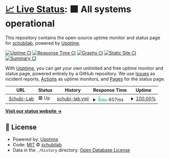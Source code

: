 # [📈 Live Status](https://schubilab.github.io/up): <!--live status--> **🟩 All systems operational**

This repository contains the open-source uptime monitor and status page for [schubilab](https://schubilab.github.io/up), powered by [Upptime](https://github.com/upptime/upptime).

[![Uptime CI](https://github.com/schubi-lab/up/workflows/Uptime%20CI/badge.svg)](https://github.com/schubilab/up/actions?query=workflow%3A%22Uptime+CI%22)
[![Response Time CI](https://github.com/schubi-lab/up/workflows/Response%20Time%20CI/badge.svg)](https://github.com/schubilab/up/actions?query=workflow%3A%22Response+Time+CI%22)
[![Graphs CI](https://github.com/schubi-lab/up/workflows/Graphs%20CI/badge.svg)](https://github.com/schubilab/up/actions?query=workflow%3A%22Graphs+CI%22)
[![Static Site CI](https://github.com/schubi-lab/up/workflows/Static%20Site%20CI/badge.svg)](https://github.com/schubilab/up/actions?query=workflow%3A%22Static+Site+CI%22)
[![Summary CI](https://github.com/schubi-lab/up/workflows/Summary%20CI/badge.svg)](https://github.com/schubilab/up/actions?query=workflow%3A%22Summary+CI%22)

With [Upptime](https://upptime.js.org), you can get your own unlimited and free uptime monitor and status page, powered entirely by a GitHub repository. We use [Issues](https://github.com/schubi-lab/up/issues) as incident reports, [Actions](https://github.com/schubi-lab/up/actions) as uptime monitors, and [Pages](https://schubi-lab.github.io/up) for the status page.

<!--start: status pages-->
<!-- This summary is generated by Upptime (https://github.com/upptime/upptime) -->
<!-- Do not edit this manually, your changes will be overwritten -->
<!-- prettier-ignore -->
| URL | Status | History | Response Time | Uptime |
| --- | ------ | ------- | ------------- | ------ |
| <img alt="" src="https://favicons.githubusercontent.com/schubi-lab.de" height="13"> [Schubi-Lab](https://schubi-lab.de) | 🟩 Up | [schubi-lab.yml](https://github.com/schubi-lab/up/commits/HEAD/history/schubi-lab.yml) | <details><summary><img alt="Response time graph" src="./graphs/schubi-lab/response-time-week.png" height="20"> 607ms</summary><br><a href="https://schubi-lab.github.io/up/history/schubi-lab"><img alt="Response time 744" src="https://img.shields.io/endpoint?url=https%3A%2F%2Fraw.githubusercontent.com%2Fschubi-lab%2Fup%2FHEAD%2Fapi%2Fschubi-lab%2Fresponse-time.json"></a><br><a href="https://schubi-lab.github.io/up/history/schubi-lab"><img alt="24-hour response time 520" src="https://img.shields.io/endpoint?url=https%3A%2F%2Fraw.githubusercontent.com%2Fschubi-lab%2Fup%2FHEAD%2Fapi%2Fschubi-lab%2Fresponse-time-day.json"></a><br><a href="https://schubi-lab.github.io/up/history/schubi-lab"><img alt="7-day response time 607" src="https://img.shields.io/endpoint?url=https%3A%2F%2Fraw.githubusercontent.com%2Fschubi-lab%2Fup%2FHEAD%2Fapi%2Fschubi-lab%2Fresponse-time-week.json"></a><br><a href="https://schubi-lab.github.io/up/history/schubi-lab"><img alt="30-day response time 581" src="https://img.shields.io/endpoint?url=https%3A%2F%2Fraw.githubusercontent.com%2Fschubi-lab%2Fup%2FHEAD%2Fapi%2Fschubi-lab%2Fresponse-time-month.json"></a><br><a href="https://schubi-lab.github.io/up/history/schubi-lab"><img alt="1-year response time 744" src="https://img.shields.io/endpoint?url=https%3A%2F%2Fraw.githubusercontent.com%2Fschubi-lab%2Fup%2FHEAD%2Fapi%2Fschubi-lab%2Fresponse-time-year.json"></a></details> | <details><summary><a href="https://schubi-lab.github.io/up/history/schubi-lab">100.00%</a></summary><a href="https://schubi-lab.github.io/up/history/schubi-lab"><img alt="All-time uptime 99.89%" src="https://img.shields.io/endpoint?url=https%3A%2F%2Fraw.githubusercontent.com%2Fschubi-lab%2Fup%2FHEAD%2Fapi%2Fschubi-lab%2Fuptime.json"></a><br><a href="https://schubi-lab.github.io/up/history/schubi-lab"><img alt="24-hour uptime 100.00%" src="https://img.shields.io/endpoint?url=https%3A%2F%2Fraw.githubusercontent.com%2Fschubi-lab%2Fup%2FHEAD%2Fapi%2Fschubi-lab%2Fuptime-day.json"></a><br><a href="https://schubi-lab.github.io/up/history/schubi-lab"><img alt="7-day uptime 100.00%" src="https://img.shields.io/endpoint?url=https%3A%2F%2Fraw.githubusercontent.com%2Fschubi-lab%2Fup%2FHEAD%2Fapi%2Fschubi-lab%2Fuptime-week.json"></a><br><a href="https://schubi-lab.github.io/up/history/schubi-lab"><img alt="30-day uptime 100.00%" src="https://img.shields.io/endpoint?url=https%3A%2F%2Fraw.githubusercontent.com%2Fschubi-lab%2Fup%2FHEAD%2Fapi%2Fschubi-lab%2Fuptime-month.json"></a><br><a href="https://schubi-lab.github.io/up/history/schubi-lab"><img alt="1-year uptime 99.89%" src="https://img.shields.io/endpoint?url=https%3A%2F%2Fraw.githubusercontent.com%2Fschubi-lab%2Fup%2FHEAD%2Fapi%2Fschubi-lab%2Fuptime-year.json"></a></details>

<!--end: status pages-->

[**Visit our status website →**](https://schubi-lab.github.io/up)

## 📄 License

- Powered by: [Upptime](https://github.com/upptime/upptime)
- Code: [MIT](./LICENSE) © [schubilab](https://schubi-lab.github.io/up)
- Data in the `./history` directory: [Open Database License](https://opendatacommons.org/licenses/odbl/1-0/)
